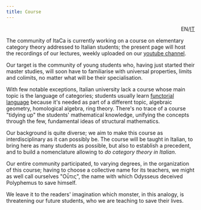 ```yaml
---
title: Course
---
```


<div style="text-align: right">EN/<a href="course.html">IT</a></div>

The community of ItaCa is currently working on a course on elementary category theory addressed to Italian students; the present page will host the recordings of our lectures, weekly uploaded on our [youtube channel](https://www.youtube.com/channel/UCKdVVjPg_dHhbIiuzLh4Llg).

Our target is the community of young students who, having just started their master studies, will soon have to familiarise with universal properties, limits and colimits, no matter what will be their specialisation.

With few notable exceptions, Italian university lack a course whose main topic is the language of categories; students usually learn [functorial language](https://ncatlab.org/nlab/files/GrothendieckIntroductionLangageFonctoriel1965.pdf) because it's needed as part of a different topic, algebraic geometry, homological algebra, ring theory. There's no trace of a course "tidying up" the students' mathematical knowledge, unifying the concepts through the few, fundamental ideas of structural mathematics.

Our background is quite diverse; we aim to make this course as interdisciplinary as it can possibly be. The course will be taught in Italian, to bring here as many students as possible, but also to establish a precedent, and to build a nomenclature allowing to _do category theory in Italian_.

Our entire community participated, to varying degrees, in the organization of this course; having to choose a collective name for its teachers, we might as well call ourselves "Οὖτις", the name with which Odysseus deceived Polyphemus to save himself.

We leave it to the readers' imagination which monster, in this analogy, is threatening our future students, who we are teaching to save their lives.